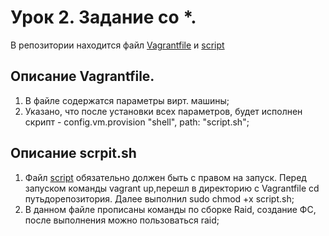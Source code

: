 # Урок 2. Задание со *.
В репозитории находится файл [Vagrantfile](Vagrantfile) и [script](script.sh)
## Описание Vagrantfile.
1. В файле содержатся параметры вирт. машины;
2. Указано, что после установки всех параметров, будет исполнен скрипт - config.vm.provision "shell", path: "script.sh";
## Описание scrpit.sh
1. Файл [script](script.sh) обязательно должен быть с правом на запуск. Перед запуском команды vagrant up,перешл в директорию с Vagrantfile cd путьдорепозитория. Далее выполнил sudo chmod +x script.sh;
2. В данном файле прописаны команды по сборке Raid, создание ФС, после выполнения можно пользоваться raid;

